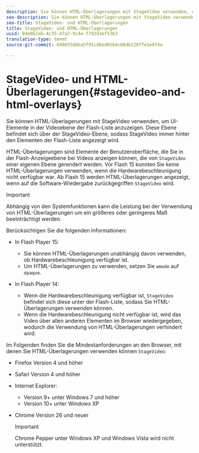 ```yaml
---
description: Sie können HTML-Überlagerungen mit StageVideo verwenden, um UI-Elemente in der Videoebene der Flash-Liste anzuzeigen. Diese Ebene befindet sich über der StageVideo-Ebene, sodass StageVideo immer hinter den Elementen der Flash-Liste angezeigt wird.
seo-description: Sie können HTML-Überlagerungen mit StageVideo verwenden, um UI-Elemente in der Videoebene der Flash-Liste anzuzeigen. Diese Ebene befindet sich über der StageVideo-Ebene, sodass StageVideo immer hinter den Elementen der Flash-Liste angezeigt wird.
seo-title: StageVideo- und HTML-Überlagerungen
title: StageVideo- und HTML-Überlagerungen
uuid: 84e862ab-4c35-47a2-9c4e-f792d3ef5363
translation-type: tm+mt
source-git-commit: 040655d8ba5f91c98ed0584c08db226ffe1e0f4e

---
```



# StageVideo- und HTML-Überlagerungen{#stagevideo-and-html-overlays}

Sie können HTML-Überlagerungen mit StageVideo verwenden, um UI-Elemente in der Videoebene der Flash-Liste anzuzeigen. Diese Ebene befindet sich über der StageVideo-Ebene, sodass StageVideo immer hinter den Elementen der Flash-Liste angezeigt wird.

HTML-Überlagerungen sind Elemente der Benutzeroberfläche, die Sie in der Flash-Anzeigeebene bei Videos anzeigen können, die von `StageVideo` einer eigenen Ebene gerendert werden. Vor Flash 15 konnten Sie keine HTML-Überlagerungen verwenden, wenn die Hardwarebeschleunigung nicht verfügbar war. Ab Flash 15 werden HTML-Überlagerungen angezeigt, wenn auf die Software-Wiedergabe zurückgegriffen `StageVideo` wird.

>[!IMPORTANT]
>
>Abhängig von den Systemfunktionen kann die Leistung bei der Verwendung von HTML-Überlagerungen um ein größeres oder geringeres Maß beeinträchtigt werden.

Berücksichtigen Sie die folgenden Informationen:

* In Flash Player 15:

   * Sie können HTML-Überlagerungen unabhängig davon verwenden, ob Hardwarebeschleunigung verfügbar ist.
   * Um HTML-Überlagerungen zu verwenden, setzen Sie `wmode` auf `opaque`.

* In Flash Player 14:

   * Wenn die Hardwarebeschleunigung verfügbar ist, `StageVideo` befindet sich diese unter der Flash-Liste, sodass Sie HTML-Überlagerungen verwenden können.
   * Wenn die Hardwarebeschleunigung nicht verfügbar ist, wird das Video über allen anderen Elementen im Browser wiedergegeben, wodurch die Verwendung von HTML-Überlagerungen verhindert wird.

Im Folgenden finden Sie die Mindestanforderungen an den Browser, mit denen Sie HTML-Überlagerungen verwenden können `StageVideo`:

* Firefox Version 4 und höher
* Safari Version 4 und höher
* Internet Explorer:

   * Version 9+ unter Windows 7 und höher
   * Version 10+ unter Windows XP

* Chrome Version 26 und neuer

   >[!IMPORTANT]
   >
   >Chrome Pepper unter Windows XP und Windows Vista wird nicht unterstützt.

